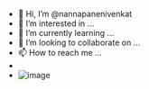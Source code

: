 - 👋 Hi, I’m @nannapanenivenkat 
- 👀 I’m interested in ...
- 🌱 I’m currently learning ...
- 💞️ I’m looking to collaborate on ...
- 📫 How to reach me ...
-
- ![image](https://github.com/nannapanenivenkat/nannapanenivenkat/assets/138273590/22b844f4-0c78-4c3e-81ae-1b7f2784e6ef)


<!---
nannapanenivenkat/nannapanenivenkat is a ✨ special ✨ repository because its `README.md` (this file) appears on your GitHub profile.
You can click the Preview link to take a look at your changes.
--->

